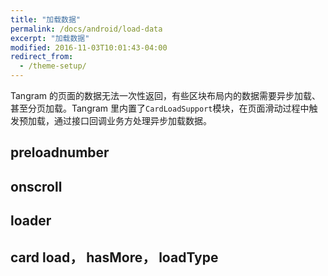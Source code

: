 ```yaml
---
title: "加载数据"
permalink: /docs/android/load-data
excerpt: "加载数据"
modified: 2016-11-03T10:01:43-04:00
redirect_from:
  - /theme-setup/
---
```


Tangram 的页面的数据无法一次性返回，有些区块布局内的数据需要异步加载、甚至分页加载。Tangram 里内置了```CardLoadSupport```模块，在页面滑动过程中触发预加载，通过接口回调业务方处理异步加载数据。

## preloadnumber

## onscroll

## loader

## card load， hasMore， loadType